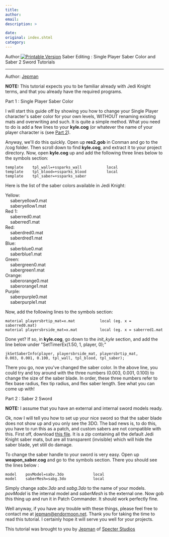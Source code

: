 ```yaml
---
title: 
author: 
email: 
description: >

date: 
original: index.shtml
category: 
---
```


Author:[![Printable Version](/images/printable.gif)](tutorial_print.shtml)
Saber Editing : Single Player Saber Color and Saber 2 Sword Tutorials  

-----

Author: [Jepman](mailto:jepman@endormoon.net)  
  

**NOTE:** This tutorial expects you to be familiar already with Jedi
Knight terms, and that you already have the required programs.

Part 1 : Single Player Saber Color

I will start this guide off by showing you how to change your Single
Player character's saber color for your own levels, WITHOUT renaming
existing mats and overwriting and such. It is quite a simple method.
What you need to do is add a few lines to your **kyle.cog** (or whatever
the name of your player character is (see [Part 2](#2)).

Anyway, we'll do this quickly. Open up **res2.gob** in Conman and go to
the /cog folder. Then scroll down to find **kyle.cog**, and extract it
to your project directory. Now, open **kyle.cog** up and add the
following three lines below to the symbols section:

    template    tpl_wall=+ssparks_wall           local
    template    tpl_blood=+ssparks_blood         local
    template    tpl_saber=+ssparks_saber

Here is the list of the saber colors available in Jedi Knight:

Yellow:  
    saberyellow0.mat  
    saberyellow1.mat  
Red 1:  
    saberred0.mat  
    saberred1.mat  
Red:  
    saberdred0.mat  
    saberdred1.mat  
Blue:  
    saberblue0.mat  
    saberblue1.mat  
Green:  
    sabergreen0.mat  
    sabergreen1.mat  
Orange:  
    saberorange0.mat  
    saberorange1.mat  
Purple:  
    saberpurple0.mat  
    saberpurple1.mat

Now, add the following lines to the symbols section:

    material playersbrtip_mat=x.mat           local (eg. x = saberred0.mat)
    material playersbrside_mat=x.mat          local (eg. x = saberred1.mat

Done yet? If so, in **kyle.cog**, go down to the *init\_kyle* section,
and add the line below under "SetTimerEx(1.50, 1, player, 0);"  
  

    jkSetSaberInfo(player, playersbrside_mat, playersbrtip_mat, 
    0.003, 0.001, 0.100, tpl_wall, tpl_blood, tpl_saber);

There you go, now you've changed the saber color. In the above line, you
could try and toy around with the three numbers (0.003, 0.001, 0.100) to
change the size of the saber blade. In order, these three numbers refer
to flex base radius, flex tip radius, and flex saber length. See what
you can come up with\!

<span id="2"></span>

Part 2 : Saber 2 Sword

**NOTE:** I assume that you have an external and internal sword models
ready.

Ok, now I will tell you how to set up your nice sword so that the saber
blade does not show up and you only see the 3DO. The bad news is, to do
this, you have to run this as a patch, and custom sabers are not
compatible with this. First off, download [this file](sabertrans.zip).
It is a zip containing all the default Jedi Knight saber mats, but are
all transparent (invisible) which will hide the saber blade, yet still
do damage.

To change the saber handle to your sword is very easy. Open up
**weapon\_saber.cog** and go to the symbols section. There you should
see the lines below :

    model    povModel=sabv.3do             local
    model    saberMesh=sabg.3do            local

Simply change *sabv.3do* and *sabg.3do* to the name of your models.
*povModel* is the internal model and *saberMesh* is the external one.
Now gob this thing up and run it in Patch Commander. It should work
perfectly fine.

Well anyway, if you have any trouble with these things, please feel free
to contact me at <jepman@endormoon.net>. Thank you for taking the time
to read this tutorial. I certainly hope it will serve you well for your
projects.

This tutorial was brought to you by
[Jepman](mailto:jepman@endormoon.net) of [Specter
Studios](http://www.jedilegacy.net/specter/)
